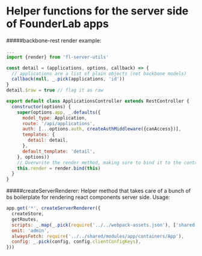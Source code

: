 # Helper functions for the server side of FounderLab apps

#####backbone-rest render example:
```javascript
...
import {render} from 'fl-server-utils'

const detail = (applications, options, callback) => {
  // applications are a list of plain objects (not backbone models)
  callback(null, _.pick(applications, 'id'))
}
detail.$raw = true // flag it as raw

export default class ApplicationsController extends RestController {
  constructor(options) {
    super(options.app, _.defaults({
      model_type: Application,
      route: '/api/applications',
      auth: [...options.auth, createAuthMiddleware({canAccess})],
      templates: {
        detail: detail,
      },
      default_template: 'detail',
    }, options))
    // Overwrite the render method, making sure to bind it to the controller
    this.render = render.bind(this)
  }
}
```

#####createServerRenderer:
Helper method that takes care of a bunch of bs boilerplate for rendering react components server side. 
Usage: 

```javascript
app.get('*', createServerRenderer({
  createStore, 
  getRoutes,
  scripts: _.map(_.pick(require('../../webpack-assets.json'), ['shared.js', 'app']), entry => entry.js),
  omit: 'admin',
  alwaysFetch: require('../../shared/modules/app/containers/App'),
  config: _.pick(config, config.clientConfigKeys),
}))
```

